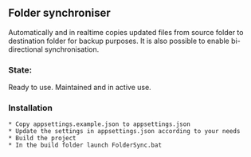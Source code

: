 ## Folder synchroniser
Automatically and in realtime copies updated files from source folder to destination folder for backup purposes. It is also possible to enable bi-directional synchronisation. 

### State: 
Ready to use. Maintained and in active use.

### Installation

    * Copy appsettings.example.json to appsettings.json
    * Update the settings in appsettings.json according to your needs
    * Build the project
    * In the build folder launch FolderSync.bat
    
    
